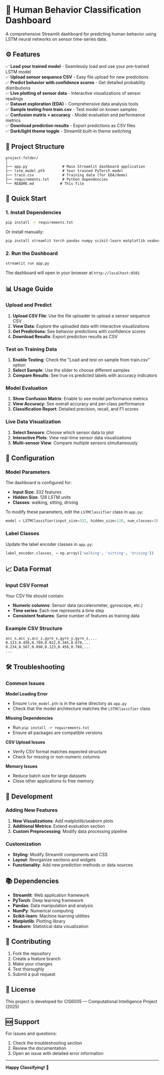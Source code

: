 # 🚀 Human Behavior Classification Dashboard

A comprehensive Streamlit dashboard for predicting human behavior using LSTM neural networks on sensor time-series data.

## ⚙️ Features

✅ **Load your trained model** - Seamlessly load and use your pre-trained LSTM model  
✅ **Upload sensor sequence CSV** - Easy file upload for new predictions  
✅ **Predict behavior with confidence scores** - Get detailed probability distributions  
✅ **Live plotting of sensor data** - Interactive visualizations of sensor readings  
✅ **Dataset exploration (EDA)** - Comprehensive data analysis tools  
✅ **Sample testing from train.csv** - Test model on known samples  
✅ **Confusion matrix + accuracy** - Model evaluation and performance metrics  
✅ **Download prediction results** - Export predictions as CSV files  
✅ **Dark/light theme toggle** - Streamlit built-in theme switching  

## 📁 Project Structure

```
project-folder/
│
├── app.py                # Main Streamlit dashboard application
├── lstm_model.pth        # Your trained PyTorch model
├── train.csv             # Training data (for EDA/demo)
├── requirements.txt      # Python dependencies
└── README.md            # This file
```

## 🚀 Quick Start

### 1. Install Dependencies

```bash
pip install -r requirements.txt
```

Or install manually:
```bash
pip install streamlit torch pandas numpy scikit-learn matplotlib seaborn
```

### 2. Run the Dashboard

```bash
streamlit run app.py
```

The dashboard will open in your browser at `http://localhost:8501`

## 📊 Usage Guide

### Upload and Predict
1. **Upload CSV File**: Use the file uploader to upload a sensor sequence CSV
2. **View Data**: Explore the uploaded data with interactive visualizations
3. **Get Predictions**: See behavior predictions with confidence scores
4. **Download Results**: Export prediction results as CSV

### Test on Training Data
1. **Enable Testing**: Check the "Load and test on sample from train.csv" option
2. **Select Sample**: Use the slider to choose different samples
3. **Compare Results**: See true vs predicted labels with accuracy indicators

### Model Evaluation
1. **Show Confusion Matrix**: Enable to see model performance metrics
2. **View Accuracy**: See overall accuracy and per-class performance
3. **Classification Report**: Detailed precision, recall, and F1 scores

### Live Data Visualization
1. **Select Sensors**: Choose which sensor data to plot
2. **Interactive Plots**: View real-time sensor data visualizations
3. **Multi-sensor View**: Compare multiple sensors simultaneously

## 🔧 Configuration

### Model Parameters
The dashboard is configured for:
- **Input Size**: 332 features
- **Hidden Size**: 128 LSTM units
- **Classes**: walking, sitting, driving

To modify these parameters, edit the `LSTMClassifier` class in `app.py`:

```python
model = LSTMClassifier(input_size=332, hidden_size=128, num_classes=3)
```

### Label Classes
Update the label encoder classes in `app.py`:

```python
label_encoder.classes_ = np.array(['walking', 'sitting', 'driving'])
```

## 📈 Data Format

### Input CSV Format
Your CSV file should contain:
- **Numeric columns**: Sensor data (accelerometer, gyroscope, etc.)
- **Time series**: Each row represents a time step
- **Consistent features**: Same number of features as training data

### Example CSV Structure
```csv
acc_x,acc_y,acc_z,gyro_x,gyro_y,gyro_z,...
0.123,0.456,0.789,0.012,0.345,0.678,...
0.234,0.567,0.890,0.123,0.456,0.789,...
...
```

## 🛠️ Troubleshooting

### Common Issues

**Model Loading Error**
- Ensure `lstm_model.pth` is in the same directory as `app.py`
- Check that the model architecture matches the `LSTMClassifier` class

**Missing Dependencies**
- Run `pip install -r requirements.txt`
- Ensure all packages are compatible versions

**CSV Upload Issues**
- Verify CSV format matches expected structure
- Check for missing or non-numeric columns

**Memory Issues**
- Reduce batch size for large datasets
- Close other applications to free memory

## 📝 Development

### Adding New Features
1. **New Visualizations**: Add matplotlib/seaborn plots
2. **Additional Metrics**: Extend evaluation section
3. **Custom Preprocessing**: Modify data processing pipeline

### Customization
- **Styling**: Modify Streamlit components and CSS
- **Layout**: Reorganize sections and widgets
- **Functionality**: Add new prediction methods or data sources

## 📚 Dependencies

- **Streamlit**: Web application framework
- **PyTorch**: Deep learning framework
- **Pandas**: Data manipulation and analysis
- **NumPy**: Numerical computing
- **Scikit-learn**: Machine learning utilities
- **Matplotlib**: Plotting library
- **Seaborn**: Statistical data visualization

## 🤝 Contributing

1. Fork the repository
2. Create a feature branch
3. Make your changes
4. Test thoroughly
5. Submit a pull request

## 📄 License

This project is developed for CIS6005 — Computational Intelligence Project (2025)

## 🆘 Support

For issues and questions:
1. Check the troubleshooting section
2. Review the documentation
3. Open an issue with detailed error information

---

**Happy Classifying! 🎯** 